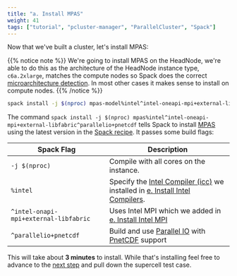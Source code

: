 ```yaml
---
title: "a. Install MPAS"
weight: 41
tags: ["tutorial", "pcluster-manager", "ParallelCluster", "Spack"]
---
```


Now that we've built a cluster, let's install MPAS:

{{% notice note %}}
We're going to install MPAS on the HeadNode, we're able to do this as the architecture of the HeadNode instance type, `c6a.2xlarge`, matches the compute nodes so Spack does the correct [microarchitecture detection](https://spack.readthedocs.io/en/latest/basic_usage.html#support-for-specific-microarchitectures). In most other cases it makes sense to install on compute nodes.
{{% /notice %}}

```bash
spack install -j $(nproc) mpas-model%intel^intel-oneapi-mpi+external-libfabric^parallelio+pnetcdf
```

The command `spack install -j $(nproc) mpas%intel^intel-oneapi-mpi+external-libfabric^parallelio+pnetcdf` tells Spack to install [MPAS](https://spack.readthedocs.io/en/latest/package_list.html#mpas-model) using the latest version in the [Spack recipe](https://github.com/spack/spack/blob/develop/var/spack/repos/builtin/packages/mpas-model/package.py). It passes some build flags:

| **Spack Flag**   | **Description** |
| ----------- | ----------- |
| `-j $(nproc)`     | Compile with all cores on the instance.   |
| `%intel`     | Specify the [Intel Compiler (icc)](https://spack.readthedocs.io/en/latest/package_list.html#intel-oneapi-compilers) we installed in [e. Install Intel Compilers](/02-cluster/06-install-intel-compilers.html#intel_compilers). |
| `^intel-onapi-mpi+external-libfabric` | Uses Intel MPI which we added in [e. Install Intel MPI](/02-cluster/06-install-intel-compilers.html#intel_mpi)
| `^parallelio+pnetcdf` | Build and use [Parallel IO](https://ncar.github.io/ParallelIO/) with [PnetCDF](https://parallel-netcdf.github.io/) support |

This will take about **3 minutes** to install. While that's installing feel free to advance to the [next step](/04-mpas/02-supercell.html) and pull down the supercell test case.
